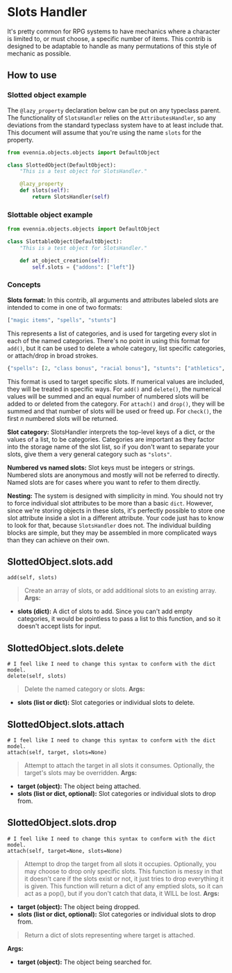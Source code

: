 # Slots Handler
It's pretty common for RPG systems to have mechanics where a character is limited to, or must choose, a specific number of items. This contrib is designed to be adaptable to handle as many permutations of this style of mechanic as possible.

## How to use
### Slotted object example
The `@lazy_property` declaration below can be put on any typeclass parent. The functionality of `SlotsHandler` relies on the `AttributesHandler`, so any deviations from the standard typeclass system have to at least include that. This document will assume that you're using the name `slots` for the property.
```python
from evennia.objects.objects import DefaultObject

class SlottedObject(DefaultObject):
    "This is a test object for SlotsHandler."

    @lazy_property
    def slots(self):
        return SlotsHandler(self)
```
### Slottable object example
```python
from evennia.objects.objects import DefaultObject

class SlottableObject(DefaultObject):
    "This is a test object for SlotsHandler."

    def at_object_creation(self):
        self.slots = {"addons": ["left"]}
```
### Concepts
**Slots format:** In this contrib, all arguments and attributes labeled slots are intended to come in one of two formats:
```python
["magic items", "spells", "stunts"]
```
This represents a list of categories, and is used for targeting every slot in each of the named categories. There's no point in using this format for `add()`, but it can be used to delete a whole category, list specific categories, or attach/drop in broad strokes.
```python
{"spells": [2, "class bonus", "racial bonus"], "stunts": ["athletics", "weaponry"]}
```
This format is used to target specific slots. If numerical values are included, they will be treated in specific ways. For `add()` and `delete()`, the numerical values will be summed and an equal number of numbered slots will be added to or deleted from the category. For `attach()` and `drop()`, they will be summed and that number of slots will be used or freed up. For `check()`, the first *n* numbered slots will be returned.

**Slot category:** SlotsHandler interprets the top-level keys of a dict, or the values of a list, to be categories. Categories are important as they factor into the storage name of the slot list, so if you don't want to separate your slots, give them a very general category such as `"slots"`.

**Numbered vs named slots:** Slot keys must be integers or strings. Numbered slots are anonymous and mostly will not be referred to directly. Named slots are for cases where you want to refer to them directly.

**Nesting:** The system is designed with simplicity in mind. You should not try to force individual slot attributes to be more than a basic `dict`. However, since we're storing objects in these slots, it's perfectly possible to store one slot attribute inside a slot in a different attribute. Your code just has to know to look for that, because `SlotsHandler` does not. The individual building blocks are simple, but they may be assembled in more complicated ways than they can achieve on their own.

## SlottedObject.slots.add
```
add(self, slots)
```
> Create an array of slots, or add additional slots to an existing array.
**Args:**
* **slots (dict):** A dict of slots to add. Since you can't add empty categories, it would be pointless to pass a list to this function, and so it doesn't accept lists for input.

## SlottedObject.slots.delete
```
# I feel like I need to change this syntax to conform with the dict model.
delete(self, slots)
```
> Delete the named category or slots.
**Args:**
* **slots (list or dict):** Slot categories or individual slots to delete.

## SlottedObject.slots.attach
```
# I feel like I need to change this syntax to conform with the dict model.
attach(self, target, slots=None)
```
> Attempt to attach the target in all slots it consumes. Optionally, the target's slots may be overridden.
**Args:**
* **target (object):** The object being attached.
* **slots (list or dict, optional):** Slot categories or individual slots to drop from.

## SlottedObject.slots.drop
```
# I feel like I need to change this syntax to conform with the dict model.
attach(self, target=None, slots=None)
```
> Attempt to drop the target from all slots it occupies. Optionally, you may choose to drop only specific slots. This function is messy in that it doesn't care if the slots exist or not, it just tries to drop everything it is given. This function will return a dict of any emptied slots, so it can act as a pop(), but if you don't catch that data, it WILL be lost.
**Args:**
* **target (object):** The object being dropped.
* **slots (list or dict, optional):** Slot categories or individual slots to drop from.

> Return a dict of slots representing where target is attached.

**Args:**
* **target (object):** The object being searched for.
